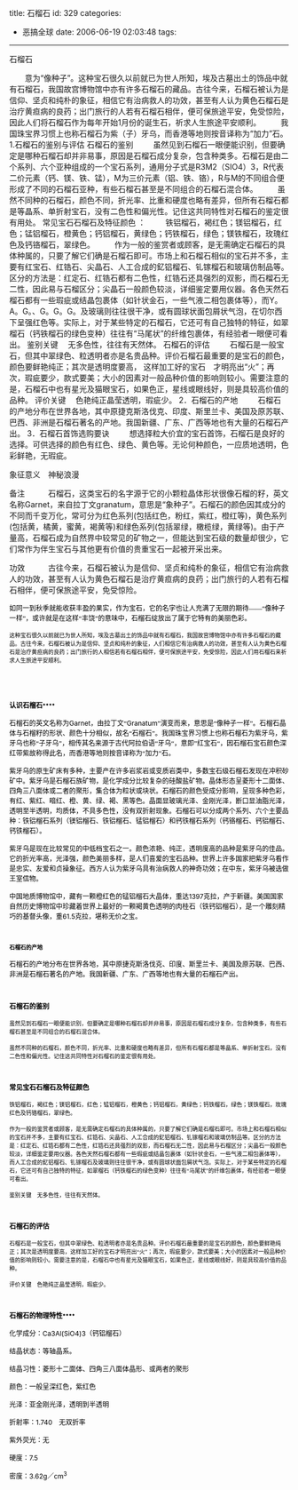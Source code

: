 title: 石榴石
id: 329
categories:
  - 恶搞全球
date: 2006-06-19 02:03:48
tags:
---

<div id="msgcns!9697D6160EFEBC17!852" class="bvMsg"><div>

石榴石 

　　意为“像种子”。这种宝石很久以前就已为世人所知，埃及古墓出土的饰品中就有石榴石，我国故宫博物馆中亦有许多石榴石的藏品。古往今来，石榴石被认为是信仰、坚贞和纯朴的象征，相信它有治病救人的功效，甚至有人认为黄色石榴石是治疗黄疸病的良药；出门旅行的人若有石榴石相伴，便可保旅途平安，免受惊险，因此人们将石榴石作为每年开始1月份的诞生石，祈求人生旅途平安顺利。 
　　 我国珠宝界习惯上也称石榴石为紫（子）牙乌，而香港等地则按音译称为“加力”石。 
1.石榴石的鉴别与评估 
石榴石的鉴别 
　　 虽然见到石榴石一眼便能识别，但要确定是哪种石榴石却并非易事，原因是石榴石成分复杂，包含种类多。石榴石是由二个系列、六个亚种组成的一个宝石系列，通用分子式是R3M2（SIO4）3，R代表二价元素（钙、镁、铁、锰），M为三价元素（铝、铁、铬），R与M的不同组合便形成了不同的石榴石亚种，有些石榴石甚至是不同组合的石榴石混合体。 
　　 虽然不同种的石榴石，颜色不同，折光率、比重和硬度也略有差异，但所有石榴石都是等晶系、单折射宝石，没有二色性和偏光性。记住这共同特性对石榴石的鉴定很有用处。 
常见宝石石榴石及特征颜色 ： 
　　 铁铝榴石，褐红色；镁铝榴石，红色；锰铝榴石，橙黄色；钙铝榴石，黄绿色；钙铁榴石，绿色；镁铁榴石，玫瑰红色及钙铬榴石，翠绿色。 
　　 作为一般的鉴赏者或顾客，是无需确定石榴石的具体种属的，只要了解它们确是石榴石即可。市场上和石榴石相似的宝石并不多，主要有红宝石、红锆石、尖晶石、人工合成的釔铝榴石、钆镓榴石和玻璃仿制品等。区分的方法是：红定石、红锆石都有二色性，红锆石还具强烈的双影，而石榴石无二性，因此易与石榴区分；尖晶石一般颜色较淡，详细鉴定要用仪器。各色天然石榴石都有一些瑕疵或结晶包裹体（如针状金石，一些气液二相包裹体等），而Y。A。G。、G。G。G。及玻璃则往往很干净，或有圆球状面包屑状气泡，在切尔西下呈强红色等。实际上，对于某些特定的石榴石，它还可有自己独特的特征，如翠榴石（钙铁榴石的绿色变种）往往有“马尾状”的纤维包裹体，有经验者一眼便可看出。 
鉴别关键 　无多色性，往往有天然体。 
石榴石的评估 
　　 石榴石是一般宝石，但其中翠绿色、粒透明者亦是名贵品种。评价石榴石最重要的是宝石的颜色，颜色要鲜艳纯正；其次是透明度要高， 这样加工好的宝石　才明亮出“火”；再次，瑕疵要少，款式要美；大小的因素对一般品种价值的影响则较小。需要注意的是，石榴石中也有星光及猫眼宝石，如果色正，星线或眼线好，则是具较高价值的品种。 
评价关键 　色艳纯正晶莹透明，瑕疵少。 
2．石榴石的产地 
　　 石榴石的产地分布在世界各地，其中原捷克斯洛伐克、印度、斯里兰卡、美国及原苏联、巴西、非洲是石榴石著名的产地。我国新疆、广东、广西等地也有大量的石榴石产出。 
3．石榴石首饰选购要诀 
　　 想选择粒大价宜的宝石首饰，石榴石是良好的选择。可供选择的颜色有红色、绿色、黄色等。无论何种颜色，一应质地透明，色彩鲜艳，无瑕疵。 

象征意义　神秘浪漫

备注　　　石榴石，这类宝石的名字源于它的小颗粒晶体形状很像石榴的籽，英文名称Garnet，来自拉丁文granatum，意思是“象种子”。石榴石的颜色因其成分的不同而千变万化，常可分为红色系列(包括红色，粉红，紫红，橙红等)，黄色系列(包括黄，橘黄，蜜黄，褐黄等)和绿色系列(包括翠绿，橄榄绿，黄绿等)。由于产量高，石榴石成为自然界中较常见的矿物之一，但能达到宝石级的数量却很少，它们常作为伴生宝石与其他更有价值的贵重宝石一起被开采出来。

功效　　　古往今来，石榴石被认为是信仰、坚贞和纯朴的象征，相信它有治病救人的功效，甚至有人认为黄色石榴石是治疗黄疸病的良药；出门旅行的人若有石榴石相伴，便可保旅途平安，免受惊险。

<font color="#333333"></font>

<font color="#000000"><font size="1"><span style="font-size:9pt;font-family:宋体;">如同一到秋季就能收获丰盈的果实，作为宝石，它的名字也让人充满了无限的期待——“像种子一样”，或许就是在这样“丰饶”的意味中，石榴石绽放出了属于它特有的美丽色彩。<span style="font-size:9pt;font-family:宋体;"><span style="font-size:9pt;color:black;font-family:宋体;"><span lang="EN-US"><span style="font-size:9pt;font-family:宋体;"><span style="font-size:9pt;color:black;font-family:宋体;"><span lang="EN-US">[](http://www.famoustone.com/fond/uploadfile/200537112644414.JPG)</span></span></span></span></span></span></span><span lang="EN-US" style="font-size:9pt;"></span></font></font>

<span style="font-size:9pt;color:black;font-family:宋体;">[<font color="#000000" size="1"></font>](http://vitrum.spaces.msn.com/fond/uploadfile/200537112848663.JPG)<font color="#000000" size="1">这种宝石很久以前就已为世人所知，埃及古墓出土的饰品中就有石榴石，我国故宫博物馆中亦有许多石榴石的藏品。古往今来，石榴石被认为是信仰、坚贞和纯朴的象征，人们相信它有治病救人的功效，甚至有人认为黄色石榴石是治疗黄疸病的良药；出门旅行的人相信若有石榴石相伴，便可保旅途平安，免受惊险，因此人们用石榴石来祈求人生旅途平安顺利。</font></span>

<span style="font-size:9pt;color:black;font-family:宋体;"><span lang="EN-US">[](http://www.famoustone.com/fond/uploadfile/200537112644414.JPG)</span></span><font color="#000000" size="1"> </font>

<span lang="EN-US" style="font-size:9pt;font-family:宋体;"><font color="#000000"><font size="1"> </font></font></span>

<font color="#000000"><font size="1">**<span style="font-size:9pt;font-family:宋体;">认识石榴石</span>****<span lang="EN-US" style="font-size:9pt;"></span>**</font></font>

<font color="#000000"><font size="1"><span style="font-size:9pt;font-family:宋体;">石榴石的英文名称为</span><span lang="EN-US" style="font-size:9pt;">Garnet</span><span style="font-size:9pt;font-family:宋体;">，由拉丁文“</span><span lang="EN-US" style="font-size:9pt;">Granatum</span><span style="font-size:9pt;font-family:宋体;">”演变而来，意思是“像种子一样”。石榴石晶体与石榴籽的形状、颜色十分相似，故名“石榴石”。</span><span style="font-size:9pt;font-family:宋体;">我国珠宝界习惯上也称石榴石为紫牙乌，</span><span style="font-size:9pt;font-family:宋体;">紫牙乌也称“子牙乌”，相传其名来源于古代阿拉伯语“牙乌“，意即”红宝石“，因石榴石宝石颜色深红带紫故称得此名，</span><span style="font-size:9pt;font-family:宋体;">而香港等地则按音译称为“加力”石。</span>**<span lang="EN-US" style="font-size:9pt;"></span>**</font></font>

<font color="#000000"><font size="1"><span style="font-size:9pt;font-family:宋体;">紫牙乌的原生矿床有多种，主要产在许多岩浆岩或变质岩类中，多数宝石级石榴石发现在冲积砂矿中。紫牙乌是石榴石族矿物，是化学成分比较复杂的硅酸盐矿物。晶体形态呈菱形十二面体、四角三八面体或二者的聚形，集合体为粒状或块状。石榴石的颜色受成分影响，呈现多种色彩，有红、紫红、暗红、橙、黄、绿、褐、黑等色。晶面显玻璃光泽、金刚光泽，断口显油脂光泽，透明至半透明，均质体，不具多色性，没有双折射现象。石榴石可以分成两个系列、六个主要品种：铁铝榴石系列（镁铝榴石、铁铝榴石、锰铝榴石）和钙铁榴石系列（钙铬榴石、钙铝榴石、钙铁榴石）。</span><span lang="EN-US" style="font-size:9pt;"></span></font></font>

<font color="#000000"><font size="1"><span style="font-size:9pt;font-family:宋体;">紫牙乌是现在比较常见的中低档宝石之一。颜色浓艳、纯正，透明度高的品种是紫牙乌的佳品。它的折光率高，光泽强，颜色美丽多样，是人们喜爱的宝石品种。世界上许多国家把紫牙乌看作是忠实、友爱和贞操象征。西方人认为紫牙乌具有治病救人的神奇功效；在中东，紫牙乌被选做王室信物。</span><span lang="EN-US" style="font-size:9pt;"></span></font></font>

<font color="#000000"><font size="1"><span style="font-size:9pt;font-family:宋体;">中国地质博物馆中，藏有一颗橙红色的锰铝榴石大晶体，重达</span><span lang="EN-US" style="font-size:9pt;">1397</span><span style="font-size:9pt;font-family:宋体;">克拉，产于新疆。美国国家自然历史博物馆中珍藏着世界上最好的一颗褐黄色透明的肉桂石（铁钙铝榴石），是一个雕刻精巧的基督头像，重</span><span lang="EN-US" style="font-size:9pt;">61.5</span><span style="font-size:9pt;font-family:宋体;">克拉，堪称无价之宝。</span><span lang="EN-US" style="font-size:9pt;"></span></font></font>

**<span lang="EN-US" style="font-size:9pt;color:black;font-family:宋体;"><font color="#000000"><font size="1"> </font></font></span>**

**<span style="font-size:9pt;color:black;font-family:宋体;">[<font color="#000000" size="1"></font>](http://vitrum.spaces.msn.com/fond/uploadfile/200537112927512.JPG)<font color="#000000"><font size="1">石榴石的产地<span lang="EN-US"><font face="宋体"> </font></span></font></font></span>**

<font color="#000000"><font size="1"><span style="font-size:9pt;font-family:宋体;">石榴石的产地分布在世界各地，其中原捷克斯洛伐克、印度、斯里兰卡、美国及原苏联、巴西、非洲是石榴石著名的产地。我国新疆、广东、广西等地也有大量的石榴石产出。</span><span lang="EN-US" style="font-size:9pt;"></span></font></font>

<span lang="EN-US" style="font-size:9pt;"><font color="#000000"><font size="1"> </font></font></span>

<font color="#000000"><font size="1">**<span style="font-size:9pt;color:black;font-family:宋体;">石榴石的鉴别</span>**<span lang="EN-US" style="font-size:9pt;color:black;font-family:宋体;"></span></font></font>

<span style="font-size:9pt;color:black;font-family:宋体;"><font color="#000000"><font size="1">虽然见到石榴石一眼便能识别，但要确定是哪种石榴石却并非易事，原因是石榴石成分复杂，包含种类多，有些石榴石甚至是不同组合的石榴石混合体。<span lang="EN-US"></span></font></font></span>

<span style="font-size:9pt;color:black;font-family:宋体;"><font color="#000000"><font size="1">虽然不同种的石榴石，颜色不同，折光率、比重和硬度也略有差异，但所有石榴石都是等晶系、单折射宝石，没有二色性和偏光性。记住这共同特性对石榴石的鉴定很有用处。<span lang="EN-US"></span></font></font></span>

<span lang="EN-US" style="font-size:9pt;"><font color="#000000"><font size="1"> </font></font></span>

<font color="#000000"><font size="1">**<span style="font-size:9pt;color:black;font-family:宋体;">常见宝石石榴石及特征颜色 </span>**<span lang="EN-US" style="font-size:9pt;color:black;font-family:宋体;"></span></font></font>

<span style="font-size:9pt;color:black;font-family:宋体;"><font color="#000000"><font size="1">铁铝榴石，褐红色；镁铝榴石，红色；锰铝榴石，橙黄色；钙铝榴石，黄绿色；钙铁榴石，绿色；镁铁榴石，玫瑰红色及钙铬榴石，翠绿色。<span lang="EN-US"></span></font></font></span>

<span style="font-size:9pt;color:black;font-family:宋体;"><font color="#000000"><font size="1">作为一般的鉴赏者或顾客，是无需确定石榴石的具体种属的，只要了解它们确是石榴石即可。市场上和石榴石相似的宝石并不多，主要有红宝石、红锆石、尖晶石、人工合成的釔铝榴石、钆镓榴石和玻璃仿制品等。区分的方法是：红定石、红锆石都有二色性，红锆石还具强烈的双影，而石榴石无二性，因此易与石榴区分；尖晶石一般颜色较淡，详细鉴定要用仪器。各色天然石榴石都有一些瑕疵或结晶包裹体（如针状金石，一些气液二相包裹体等），而人工合成的釔铝榴石、钆镓榴石及玻璃则往往很干净，或有圆球状面包屑状气泡。实际上，对于某些特定的石榴石，它还可有自己独特的特征，如翠榴石（钙铁榴石的绿色变种）往往有“马尾状”的纤维包裹体，有经验者一眼便可看出。<span lang="EN-US"></span></font></font></span>

<span style="font-size:9pt;color:black;font-family:宋体;"><font color="#000000"><font size="1">鉴别关键　无多色性，往往有天然体。<span lang="EN-US"></span></font></font></span>

<span lang="EN-US" style="font-size:9pt;"><font color="#000000"><font size="1"> </font></font></span>

<font color="#000000"><font size="1">**<span style="font-size:9pt;color:black;font-family:宋体;">石榴石的评估</span>**<span lang="EN-US" style="font-size:9pt;color:black;font-family:宋体;"> [](http://vitrum.spaces.msn.com/fond/uploadfile/20053711302324.JPG)</span></font></font>

<span style="font-size:9pt;color:black;font-family:宋体;"><font color="#000000"><font size="1">石榴石是一般宝石，但其中翠绿色、粒透明者亦是名贵品种。评价石榴石最重要的是宝石的颜色，颜色要鲜艳纯正；其次是透明度要高，这样加工好的宝石才明亮出“火”；再次，瑕疵要少，款式要美；大小的因素对一般品种价值的影响则较小。需要注意的是，石榴石中也有星光及猫眼宝石，如果色正，星线或眼线好，则是具较高价值的品种。<span lang="EN-US"><font face="宋体"> </font></span></font></font></span>

<span style="font-size:9pt;color:black;font-family:宋体;"><font color="#000000"><font size="1">评价关键　色艳纯正晶莹透明，瑕疵少。<span lang="EN-US"></span></font></font></span>

**<span lang="EN-US" style="font-size:9pt;font-family:&amp;#11;;"><font color="#000000"><font size="1"> </font></font></span>**

<font color="#000000"><font size="1">**<span style="font-size:9pt;font-family:宋体;">石榴石的物理特性</span>****<span lang="EN-US" style="font-size:9pt;font-family:&amp;#11;;"></span>**</font></font>

<font color="#000000"><font size="1"><span style="font-size:9pt;font-family:宋体;">化学成分：</span><span lang="EN-US" style="font-size:9pt;">Ca3Al(SiO4)3</span><span style="font-size:9pt;font-family:宋体;">（钙铝榴石）</span><span lang="EN-US" style="font-size:9pt;"></span></font></font>

<font color="#000000"><font size="1"><span style="font-size:9pt;font-family:宋体;">结晶状态：等轴晶系。</span><span lang="EN-US" style="font-size:9pt;"></span></font></font>

<font color="#000000"><font size="1"><span style="font-size:9pt;font-family:宋体;">结晶习性：菱形十二面体、四角三八面体晶形、或两者的聚形</span><span lang="EN-US" style="font-size:9pt;"></span></font></font>

<font color="#000000"><font size="1"><span style="font-size:9pt;font-family:宋体;">颜色：一般呈深红色，紫红色</span><span lang="EN-US" style="font-size:9pt;"></span></font></font>

<font color="#000000"><font size="1"><span style="font-size:9pt;font-family:宋体;">光泽：亚金刚光泽，透明到半透明</span><span lang="EN-US" style="font-size:9pt;"></span></font></font>

<font color="#000000"><font size="1"><span style="font-size:9pt;font-family:宋体;">折射率：</span><span lang="EN-US" style="font-size:9pt;">1.740</span><span style="font-size:9pt;font-family:宋体;">　无双折率</span><span lang="EN-US" style="font-size:9pt;"></span></font></font>

<font color="#000000"><font size="1"><span style="font-size:9pt;font-family:宋体;">紫外荧光：无</span><span lang="EN-US" style="font-size:9pt;"></span></font></font>

<font color="#000000"><font size="1"><span style="font-size:9pt;font-family:宋体;">硬度：</span><span lang="EN-US" style="font-size:9pt;">7.5</span></font></font>

<font color="#000000"><font size="1"><span style="font-size:9pt;font-family:宋体;">密度：</span><span lang="EN-US" style="font-size:9pt;">3.62g</span><span style="font-size:9pt;font-family:宋体;">／</span><span lang="EN-US" style="font-size:9pt;">cm<sup>3</sup></span></font></font>
</div></div>